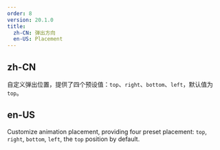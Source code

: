 ```yaml
---
order: 8
version: 20.1.0
title:
  zh-CN: 弹出方向
  en-US: Placement
---
```


## zh-CN

自定义弹出位置，提供了四个预设值：`top`、`right`、`bottom`、`left`，默认值为 `top`。

## en-US

Customize animation placement, providing four preset placement: `top`, `right`, `bottom`, `left`, the `top` position by default.
